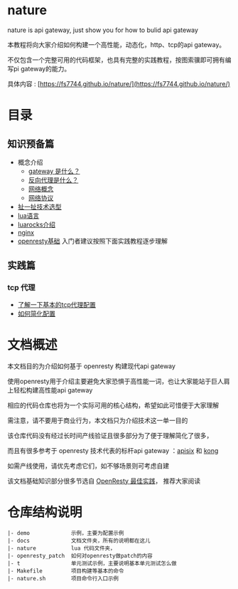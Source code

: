 # nature

nature is api gateway, just show you for how to bulid api gateway

本教程将向大家介绍如何构建一个高性能，动态化，http、tcp的api gateway。

不仅包含一个完整可用的代码框架，也具有完整的实践教程，按图索骥即可拥有编写pi gateway的能力。

具体内容 : [https://fs7744.github.io/nature/](https://fs7744.github.io/nature/)

# 目录

## 知识预备篇

* 概念介绍
    - [gateway 是什么？](prepare/gateway.md)
    - [反向代理是什么？](prepare/reverse_proxy.md)
    - [网络概念](prepare/network.md)
    - [网络协议](prepare/protocol.md)
* [扯一扯技术选型](prepare/choose.md)
* [lua语言](prepare/lua/index.md)
* [luarocks介绍](prepare/lua/luarocks.md)
* [nginx](prepare/nginx.md)
* [openresty基础](prepare/openresty/index.md)  入门者建议按照下面实践教程逐步理解
 
## 实践篇

### tcp 代理

* [了解一下基本的tcp代理配置](tcp/conf.md)
* [如何简化配置](tcp/simple_conf.md)

# 文档概述

本文档目的为介绍如何基于 openresty 构建现代api gateway

使用openresty用于介绍主要避免大家恐惧于高性能一词，也让大家能站于巨人肩上轻松构建高性能api gateway

相应的代码仓库也将为一个实际可用的核心结构，希望如此可惜便于大家理解

需注意，请不要用于商业行为，本文档只为介绍技术这一单一目的

该仓库代码没有经过长时间产线验证且很多部分为了便于理解简化了很多，

而且有很多参考于 openresty 技术代表的标杆api gateway ：[apisix](https://github.com/apache/apisix) 和 [kong](https://github.com/Kong/kong)

如需产线使用，请优先考虑它们，如不够场景则可考虑自建

该文档基础知识部分很多节选自 [OpenResty 最佳实践](https://github.com/moonbingbing/openresty-best-practices/blob/master/SUMMARY.md)， 推荐大家阅读

# 仓库结构说明
```
|- demo             示例，主要为配置示例
|- docs             文档文件夹，所有的说明都在这儿
|- nature           lua 代码文件夹，
|- openresty_patch  如何对openresty做patch的内容
|- t                单元测试示例，主要说明基本单元测试怎么做
|- Makefile         项目构建等基本的命令
|- nature.sh        项目命令行入口示例
```